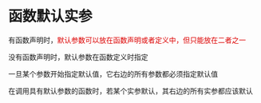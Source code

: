 # 函数默认实参

有函数声明时，<font color="#dd0000">默认参数可以放在函数声明或者定义中，但只能放在二者之一</font><br />

没有函数声明时，默认参数在函数定义时指定

一旦某个参数开始指定默认值，它右边的所有参数都必须指定默认值

在调用具有默认参数的函数时，若某个实参默认，其右边的所有实参都应该默认